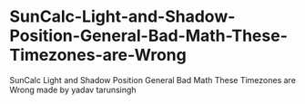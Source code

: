 # SunCalc-Light-and-Shadow-Position-General-Bad-Math-These-Timezones-are-Wrong
SunCalc Light and Shadow Position General Bad  Math These Timezones are Wrong made by yadav tarunsingh 
